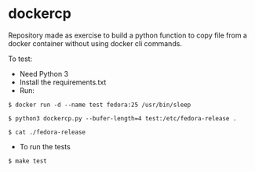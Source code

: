 dockercp
====

Repository made as exercise to build a python function to copy file from a docker container without using docker cli commands.

To test:

- Need Python 3
- Install the requirements.txt
- Run:

`$ docker run -d --name test fedora:25 /usr/bin/sleep`

`$ python3 dockercp.py --bufer-length=4 test:/etc/fedora-release .` 

`$ cat ./fedora-release ` 

- To run the tests

`$ make test`
